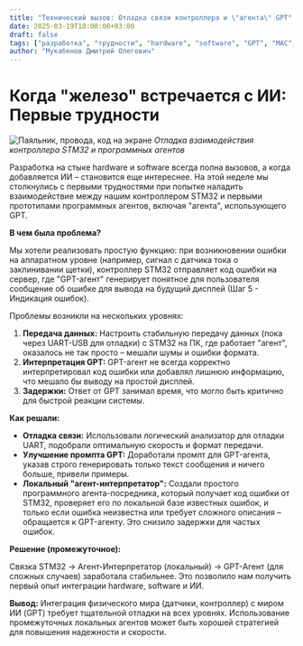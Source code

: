 ```yaml
---
title: "Технический вызов: Отладка связи контроллера и \"агента\" GPT"
date: 2025-03-19T10:00:00+03:00
draft: false
tags: ["разработка", "трудности", "hardware", "software", "GPT", "МАС", "отладка"]
author: "Мукабенов Дмитрий Олегович"
---
```


# Когда "железо" встречается с ИИ: Первые трудности

![Паяльник, провода, код на экране](/images/hw-sw-debug.jpg)
*Отладка взаимодействия контроллера STM32 и программных агентов*

Разработка на стыке hardware и software всегда полна вызовов, а когда добавляется ИИ – становится еще интереснее. На этой неделе мы столкнулись с первыми трудностями при попытке наладить взаимодействие между нашим контроллером STM32 и первыми прототипами программных агентов, включая "агента", использующего GPT.

**В чем была проблема?**

Мы хотели реализовать простую функцию: при возникновении ошибки на аппаратном уровне (например, сигнал с датчика тока о заклинивании щетки), контроллер STM32 отправляет код ошибки на сервер, где "GPT-агент" генерирует понятное для пользователя сообщение об ошибке для вывода на будущий дисплей (Шаг 5 - Индикация ошибок).

Проблемы возникли на нескольких уровнях:

1.  **Передача данных:** Настроить стабильную передачу данных (пока через UART-USB для отладки) с STM32 на ПК, где работает "агент", оказалось не так просто – мешали шумы и ошибки формата.
2.  **Интерпретация GPT:** GPT-агент не всегда корректно интерпретировал код ошибки или добавлял лишнюю информацию, что мешало бы выводу на простой дисплей.
3.  **Задержки:** Ответ от GPT занимал время, что могло быть критично для быстрой реакции системы.

**Как решали:**

*   **Отладка связи:** Использовали логический анализатор для отладки UART, подобрали оптимальную скорость и формат передачи.
*   **Улучшение промпта GPT:** Доработали промпт для GPT-агента, указав строго генерировать только текст сообщения и ничего больше, привели примеры.
*   **Локальный "агент-интерпретатор":** Создали простого программного агента-посредника, который получает код ошибки от STM32, проверяет его по локальной базе известных ошибок, и только если ошибка неизвестна или требует сложного описания – обращается к GPT-агенту. Это снизило задержки для частых ошибок.

**Решение (промежуточное):**

Связка STM32 → Агент-Интерпретатор (локальный) → GPT-Агент (для сложных случаев) заработала стабильнее. Это позволило нам получить первый опыт интеграции hardware, software и ИИ.

**Вывод:** Интеграция физического мира (датчики, контроллер) с миром ИИ (GPT) требует тщательной отладки на всех уровнях. Использование промежуточных локальных агентов может быть хорошей стратегией для повышения надежности и скорости. 